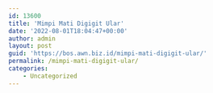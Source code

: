 ```yaml
---
id: 13600
title: 'Mimpi Mati Digigit Ular'
date: '2022-08-01T18:04:47+00:00'
author: admin
layout: post
guid: 'https://bos.awn.biz.id/mimpi-mati-digigit-ular/'
permalink: /mimpi-mati-digigit-ular/
categories:
    - Uncategorized
---
```



